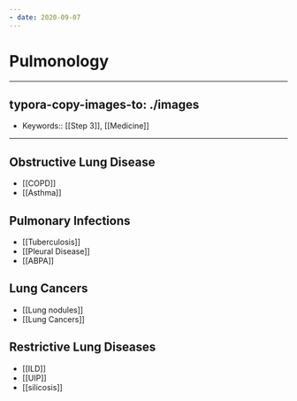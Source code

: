 ```yaml
---
- date: 2020-09-07
---
```


# Pulmonology
---

## typora-copy-images-to: ./images

- Keywords:: [[Step 3]], [[Medicine]]
---

## Obstructive Lung Disease

- [[COPD]]
- [[Asthma]]

## Pulmonary Infections

- [[Tuberculosis]]
- [[Pleural Disease]]
- [[ABPA]]

## Lung Cancers

- [[Lung nodules]]
- [[Lung Cancers]]

## Restrictive Lung Diseases

- [[ILD]]
- [[UIP]]
- [[silicosis]]

